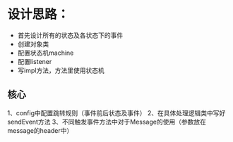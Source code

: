 # 设计思路：
- 首先设计所有的状态及各状态下的事件
- 创建对象类
- 配置状态机machine
- 配置listener
- 写impl方法，方法里使用状态机

## 核心
1、config中配置跳转规则（事件前后状态及事件）
2、在具体处理逻辑类中写好sendEvent方法
3、不同触发事件方法中对于Message的使用（参数放在message的header中）